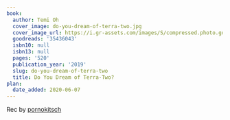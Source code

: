 ```yaml
---
book:
  author: Temi Oh
  cover_image: do-you-dream-of-terra-two.jpg
  cover_image_url: https://i.gr-assets.com/images/S/compressed.photo.goodreads.com/books/1544384957l/35436043._SX98_.jpg
  goodreads: '35436043'
  isbn10: null
  isbn13: null
  pages: '520'
  publication_year: '2019'
  slug: do-you-dream-of-terra-two
  title: Do You Dream of Terra-Two?
plan:
  date_added: 2020-06-07
---
```

Rec by [pornokitsch](https://www.reddit.com/r/Fantasy/comments/gtf34j/what_are_some_underrated_sff_books_by_black/fsbcxv0/)
